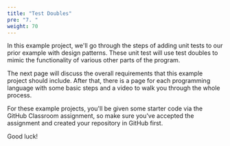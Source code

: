 ```yaml
---
title: "Test Doubles"
pre: "7. "
weight: 70
---
```


In this example project, we'll go through the steps of adding unit tests to our prior example with design patterns. These unit test will use test doubles to mimic the functionality of various other parts of the program.

The next page will discuss the overall requirements that this example project should include. After that, there is a page for each programming language with some basic steps and a video to walk you through the whole process. 

For these example projects, you'll be given some starter code via the GitHub Classroom assignment, so make sure you've accepted the assignment and created your repository in GitHub first.

Good luck!